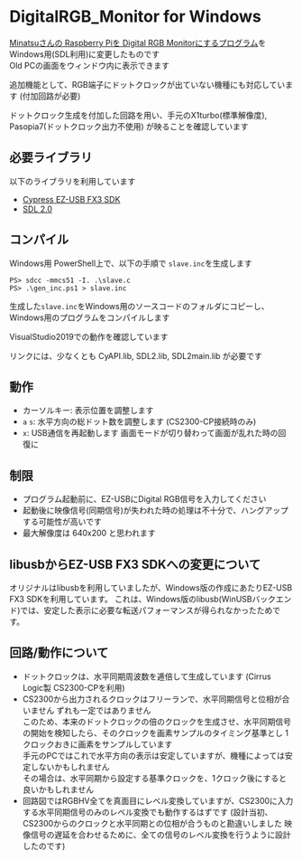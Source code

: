 # DigitalRGB_Monitor for Windows
[Minatsuさんの Raspberry Piを Digital RGB Monitorにするプログラム](https://github.com/MinatsuT/RPi_DigitalRGB_Monitor)をWindows用(SDL利用)に変更したものです  
Old PCの画面をウィンドウ内に表示できます

追加機能として、RGB端子にドットクロックが出ていない機種にも対応しています (付加回路が必要)

ドットクロック生成を付加した回路を用い、手元のX1turbo(標準解像度), Pasopia7(ドットクロック出力不使用) が映ることを確認しています


## 必要ライブラリ
以下のライブラリを利用しています
- [Cypress EZ-USB FX3 SDK](https://www.cypress.com/documentation/software-and-drivers/ez-usb-fx3-software-development-kit?source=search&cat=software_tools)
- [SDL 2.0](https://www.libsdl.org/)

## コンパイル
Windows用 PowerShell上で、以下の手順で `slave.inc`を生成します
```
PS> sdcc -mmcs51 -I. .\slave.c
PS> .\gen_inc.ps1 > slave.inc
```

生成した`slave.inc`をWindows用のソースコードのフォルダにコピーし、Windows用のプログラムをコンパイルします

VisualStudio2019での動作を確認しています

リンクには、少なくとも CyAPI.lib, SDL2.lib, SDL2main.lib が必要です

## 動作
- カーソルキー: 表示位置を調整します
- `a` `s`: 水平方向の総ドット数を調整します (CS2300-CP接続時のみ)
- `x`: USB通信を再起動します 画面モードが切り替わって画面が乱れた時の回復に

## 制限
- プログラム起動前に、EZ-USBにDigital RGB信号を入力してください
- 起動後に映像信号(同期信号)が失われた時の処理は不十分で、ハングアップする可能性が高いです
- 最大解像度は 640x200 と思われます

## libusbからEZ-USB FX3 SDKへの変更について
オリジナルはlibusbを利用していましたが、Windows版の作成にあたりEZ-USB FX3 SDKを利用しています。
これは、Windows版のlibusb(WinUSBバックエンド)では、安定した表示に必要な転送パフォーマンスが得られなかったためです。

## 回路/動作について
- ドットクロックは、水平同期周波数を逓倍して生成しています (Cirrus Logic製 CS2300-CPを利用)
- CS2300から出力されるクロックはフリーランで、水平同期信号と位相が合いません ずれも一定ではありません  
このため、本来のドットクロックの倍のクロックを生成させ、水平同期信号の開始を検知したら、そのクロックを画素サンプルのタイミング基準とし
1クロックおきに画素をサンプルしています  
手元のPCではこれで水平方向の表示は安定していますが、機種によっては安定しないかもしれません  
その場合は、水平同期から設定する基準クロックを、1クロック後にすると良いかもしれません
- 回路図ではRGBHV全てを真面目にレベル変換していますが、CS2300に入力する水平同期信号のみのレベル変換でも動作するはずです
(設計当初、CS2300からのクロックと水平同期との位相が合うものと勘違いしました 
映像信号の遅延を合わせるために、全ての信号のレベル変換を行うように設計したのです)
